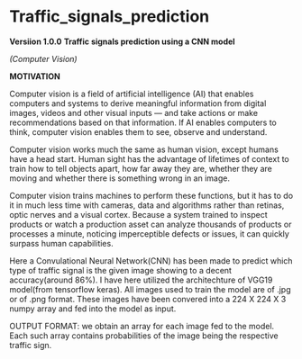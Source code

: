 # Traffic_signals_prediction

**Versiion 1.0.0**
**Traffic signals prediction using a CNN model**

*(Computer Vision)*

**MOTIVATION**

Computer vision is a field of artificial intelligence (AI) that enables computers and systems to derive meaningful information from digital images, videos and other visual inputs — and take actions or make recommendations based on that information. If AI enables computers to think, computer vision enables them to see, observe and understand.

Computer vision works much the same as human vision, except humans have a head start. Human sight has the advantage of lifetimes of context to train how to tell objects apart, how far away they are, whether they are moving and whether there is something wrong in an image.

Computer vision trains machines to perform these functions, but it has to do it in much less time with cameras, data and algorithms rather than retinas, optic nerves and a visual cortex. Because a system trained to inspect products or watch a production asset can analyze thousands of products or processes a minute, noticing imperceptible defects or issues, it can quickly surpass human capabilities.

Here a Convulational Neural Network(CNN) has been made to predict which type of traffic signal is the given image showing to a decent accuracy(around 86%). I have here utilized the architechture of VGG19 model(from tensorflow keras). All images used to train the model are of .jpg or of .png format. These images have been convered into a 224 X 224 X 3 numpy array and fed into the model as input.

OUTPUT FORMAT: we obtain an array for each image fed to the model. Each such array contains probabilities of the image being the respective traffic sign. 
